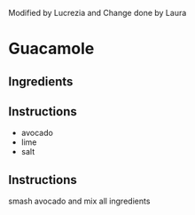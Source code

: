 Modified by Lucrezia and Change done by Laura
# Guacamole
## Ingredients
## Instructions
* avocado
* lime
* salt
## Instructions
smash avocado and mix all ingredients
